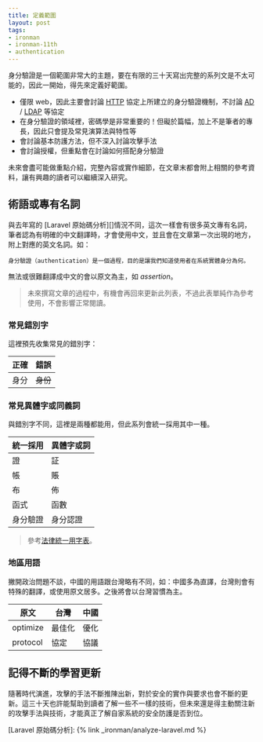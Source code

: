 ```yaml
---
title: 定義範圍
layout: post
tags:
- ironman
- ironman-11th
- authentication
---
```


身分驗證是一個範圍非常大的主題，要在有限的三十天寫出完整的系列文是不太可能的，因此一開始，得先來定義好範圍。

* 僅限 web，因此主要會討論 [HTTP][] 協定上所建立的身分驗證機制，不討論 [AD][] / [LDAP][] 等協定
* 在身分驗證的領域裡，密碼學是非常重要的！但礙於篇幅，加上不是筆者的專長，因此只會提及常見演算法與特性等
* 會討論基本防護方法，但不深入討論攻擊手法
* 會討論授權，但重點會在討論如何搭配身分驗證

未來會盡可能做重點介紹，完整內容或實作細節，在文章末都會附上相關的參考資料，讓有興趣的讀者可以繼續深入研究。

## 術語或專有名詞

與去年寫的 [Laravel 原始碼分析][]情況不同，這次一樣會有很多英文專有名詞，筆者認為有明確的中文翻譯時，才會使用中文，並且會在文章第一次出現的地方，附上對應的英文名詞。如：

```
身分驗證（authentication）是一個過程，目的是讓我們知道使用者在系統實體身分為何。
```

無法或很難翻譯成中文的會以原文為主，如 *assertion*。

> 未來撰寫文章的過程中，有機會再回來更新此列表，不過此表單純作為參考使用，不會影響正常閱讀。

### 常見錯別字

這裡預先收集常見的錯別字：

| 正確 | 錯誤 |
| --- | --- |
| 身分 | ~~身份~~ |

### 常見異體字或同義詞

與錯別字不同，這裡是兩種都能用，但此系列會統一採用其中一種。

| 統一採用 | 異體字或詞 |
| --- | --- |
| 證 | 証 |
| 帳 | 賬 |
| 布 | 佈 |
| 函式 | 函數 |
| 身分驗證 | 身分認證 |

> 參考[法律統一用字表](https://c.nknu.edu.tw/affair/fckeditor/ckfinder/userfiles/dbhp/files/2_%E6%B3%95%E5%BE%8B%E7%B5%B1%E4%B8%80%E7%94%A8%E5%AD%97%E8%A1%A8.pdf)。

### 地區用語

撇開政治問題不談，中國的用語跟台灣略有不同，如：中國多為直譯，台灣則會有特殊的翻譯，或使用原文居多。之後將會以台灣習慣為主。

| 原文 | 台灣 | 中國 |
| --- | --- | --- |
| optimize | 最佳化 | 優化 |
| protocol | 協定 | 協議 |

## 記得不斷的學習更新

隨著時代演進，攻擊的手法不斷推陳出新，對於安全的實作與要求也會不斷的更新。這三十天也許能幫助到讀者了解一些不一樣的技術，但未來還是得主動關注新的攻擊手法與技術，才能真正了解自家系統的安全防護是否到位。

[HTTP]: https://tools.ietf.org/html/rfc2616
[AD]: https://en.wikipedia.org/wiki/Active_Directory
[LDAP]: https://en.wikipedia.org/wiki/Lightweight_Directory_Access_Protocol

[Laravel 原始碼分析]: {% link _ironman/analyze-laravel.md %}
